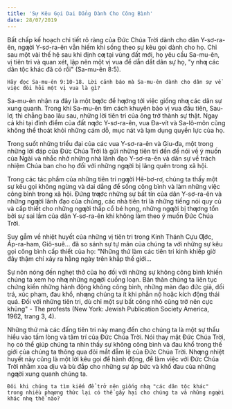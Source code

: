 ```yaml
---
title: 'Sự Kêu Gọi Dai Dẳng Dành Cho Công Bình'
date: 28/07/2019
---
```


Bất chấp kế hoạch chi tiết rõ ràng của Đức Chúa Trời dành cho dân Y-sơ-ra-ên, ngƣời Y-sơ-ra-ên vẫn hiếm khi sống theo sự kêu gọi dành cho họ. Chỉ sau một vài thế hệ sau khi định cƣ tại vùng đất mới, họ yêu cầu Sa-mu-ên, vị tiên tri và quan xét, lập nên một vị vua để dẫn dắt dân sự họ, "y nhƣ các dân tộc khác đã có rồi" (Sa-mu-ên 8:5).

`Hãy đọc Sa-mu-ên 9:10-18. Lời cảnh báo mà Sa-mu-ên dành cho dân sự về việc đòi hỏi một vị vua là gì?`

Sa-mu-ên nhận ra đây là một bƣớc để hƣớng tới việc giống nhƣ các dân sự xung quanh. Trong khi Sa-mu-ên tìm cách khuyên bảo vị vua đầu tiên, Sau-lơ, thì chẳng bao lâu sau, những lời tiên tri của ông trở thành sự thật. Ngay cả khi tại đỉnh điểm của đất nƣớc Y-sơ-ra-ên, vua Đa-vít và Sa-lô-môn cũng không thể thoát khỏi những cám dỗ, mục nát và lạm dụng quyền lực của họ.

Trong suốt những triều đại của các vua Y-sơ-ra-ên và Giu-đa, một trong những lời đáp của Đức Chúa Trời là gửi những tiên tri đến để nói về ý muốn của Ngài và nhắc nhở những nhà lãnh đạo Y-sơ-ra-ên và dân sự về trách nhiệm Chúa ban cho họ đối với những ngƣời bị lãng quên trong xã hội.

Trong các tác phẩm của những tiên tri ngƣời Hê-bơ-rơ, chúng ta thấy một sự kêu gọi không ngừng và dai dẳng để sống công bình và làm những việc công bình trong xã hội. Đứng trƣớc những sự bất tín của dân Y-sơ-ra-ên và những ngƣời lãnh đạo của chúng, các nhà tiên tri là những tiếng nói quy củ và cấp thiết cho những ngƣời thấp cổ bé họng, những ngƣời bị thƣơng tổn bởi sự sai lầm của dân Y-sơ-ra-ên khi không làm theo ý muốn Đức Chúa Trời.

Suy gẫm về nhiệt huyết của những vị tiên tri trong Kinh Thánh Cựu Ƣớc, Áp-ra-ham, Giô-suê… đã so sánh sự tự mãn của chúng ta với những sự kêu gọi công bình cấp thiết của họ: "Những thứ làm các tiên tri kinh khiếp giờ đây thậm chí xảy ra hằng ngày trên khắp thế giới…

Sự nôn nóng đến nghẹt thở của họ đối với những sự không công bình khiến chúng ta xem họ nhƣ những ngƣời cuồng loạn. Bản thân chúng ta liên tục chứng kiến những hành động không công bình, những màn đạo đức giả, dối trá, xúc phạm, đau khổ, nhƣng chúng ta ít khi phẫn nộ hoặc kích động thái quá. Đối với những tiên tri, dù chỉ một sự bất công nhỏ cũng trở nên cực khủng" - The profests (New York: Jewish Publication Society America, 1962, trang 3, 4).

Những thứ mà các đấng tiên tri này mang đến cho chúng ta là một sự thấu hiểu vào tấm lòng và tâm trí của Đức Chúa Trời. Nói thay mặt Đức Chúa Trời, họ có thể giúp chúng ta nhìn thấy sự không công bình và đau khổ trong thế giới của chúng ta thông qua đôi mắt đẫm lệ của Đức Chúa Trời. Nhƣng nhiệt huyết này cũng là một lời kêu gọi để hành động, để làm việc với Đức Chúa Trời nhằm xoa dịu và bù đắp cho những sự áp bức và khổ đau của những ngƣời xung quanh chúng ta.

`Đôi khi chúng ta tìm kiếm để trở nên giống nhƣ "các dân tộc khác" trong nhiều phƣơng thức lại có thể gây hại cho chúng ta và những ngƣời khác nhƣ thế nào?`